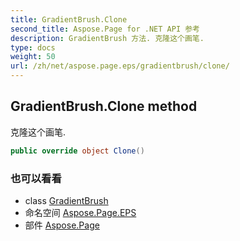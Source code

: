 ```yaml
---
title: GradientBrush.Clone
second_title: Aspose.Page for .NET API 参考
description: GradientBrush 方法. 克隆这个画笔.
type: docs
weight: 50
url: /zh/net/aspose.page.eps/gradientbrush/clone/
---
```

## GradientBrush.Clone method

克隆这个画笔.

```csharp
public override object Clone()
```

### 也可以看看

* class [GradientBrush](../)
* 命名空间 [Aspose.Page.EPS](../../gradientbrush/)
* 部件 [Aspose.Page](../../../)


